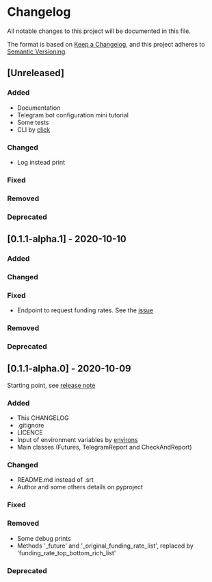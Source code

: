 # Changelog

All notable changes to this project will be documented in this file.

The format is based on [Keep a Changelog](https://keepachangelog.com/en/1.0.0/), and this project
adheres to [Semantic Versioning](https://semver.org/spec/v2.0.0.html).

## [Unreleased]

### Added

- Documentation
- Telegram bot configuration mini tutorial
- Some tests
- CLI by [click](https://click.palletsprojects.com/en/7.x/)

### Changed

- Log instead print

### Fixed

### Removed

### Deprecated

## [0.1.1-alpha.1] - 2020-10-10

### Added

### Changed

### Fixed

- Endpoint to request funding rates. See the [issue](https://github.com/marcusmello/ftx-telegram-rss/issues/10)

### Removed

### Deprecated


## [0.1.1-alpha.0] - 2020-10-09

Starting point, see [release note](https://github.com/marcusmello/ftx-telegram-rss/releases/tag/0.1.1-alpha.0)

### Added

- This CHANGELOG
- .gitignore
- LICENCE
- Input of environment variables by
  [environs](https://pypi.org/project/environs/)
- Main classes (Futures, TelegramReport and CheckAndReport)

### Changed

- README.md instead of .srt
- Author and some others details on pyproject

### Fixed

### Removed

- Some debug prints
- Methods '_future' and '_original_funding_rate_list', replaced by
  'funding_rate_top_bottom_rich_list'

### Deprecated

